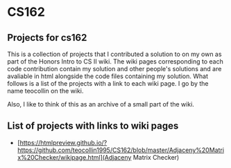 # CS162
Projects for cs162
--
This is a collection of projects that I contributed a solution to on my own as part of the Honors Intro to CS II wiki. The wiki pages corresponding to each code contribution contain my solution and other people's solutions and are avaliable in html alongside the code files containing my solution. What follows is a list of the projects with a link to each wiki page. I go by the name teocollin on the wiki. 

Also, I like to think of this as an archive of a small part of the wiki.

List of projects with links to wiki pages
--
* [https://htmlpreview.github.io/?https://github.com/teocollin1995/CS162/blob/master/Adjaceny%20Matrix%20Checker/wikipage.html](Adjaceny Matrix Checker)